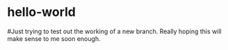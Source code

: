 # hello-world
#Just trying to test out the working of a new branch. Really hoping this will make sense to me soon enough. 
